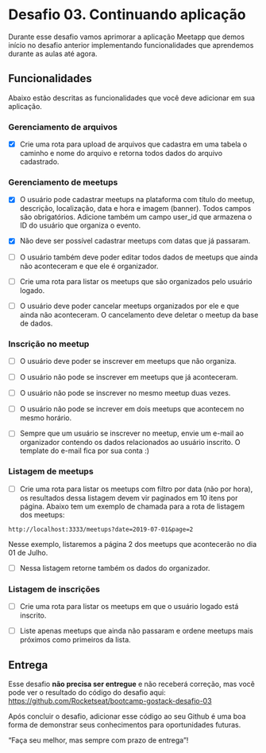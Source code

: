 # Desafio 03. Continuando aplicação

Durante esse desafio vamos aprimorar a aplicação Meetapp que demos início no desafio anterior implementando funcionalidades que aprendemos durante as aulas até agora.

## Funcionalidades

Abaixo estão descritas as funcionalidades que você deve adicionar em sua aplicação.

### Gerenciamento de arquivos

- [x] Crie uma rota para upload de arquivos que cadastra em uma tabela o caminho e nome do arquivo e retorna todos dados do arquivo cadastrado.

### Gerenciamento de meetups

- [x] O usuário pode cadastrar meetups na plataforma com título do meetup, descrição, localização, data e hora e imagem (banner). Todos campos são obrigatórios. Adicione também um campo user_id que armazena o ID do usuário que organiza o evento.

- [x] Não deve ser possível cadastrar meetups com datas que já passaram.

- [ ] O usuário também deve poder editar todos dados de meetups que ainda não aconteceram e que ele é organizador.

- [ ] Crie uma rota para listar os meetups que são organizados pelo usuário logado.

- [ ] O usuário deve poder cancelar meetups organizados por ele e que ainda não aconteceram. O cancelamento deve deletar o meetup da base de dados.

### Inscrição no meetup

- [ ] O usuário deve poder se inscrever em meetups que não organiza.

- [ ] O usuário não pode se inscrever em meetups que já aconteceram.

- [ ] O usuário não pode se inscrever no mesmo meetup duas vezes.

- [ ] O usuário não pode se increver em dois meetups que acontecem no mesmo horário.

- [ ] Sempre que um usuário se inscrever no meetup, envie um e-mail ao organizador contendo os dados relacionados ao usuário inscrito. O template do e-mail fica por sua conta :)

### Listagem de meetups

- [ ] Crie uma rota para listar os meetups com filtro por data (não por hora), os resultados dessa listagem devem vir paginados em 10 itens por página. Abaixo tem um exemplo de chamada para a rota de listagem dos meetups:

```
http://localhost:3333/meetups?date=2019-07-01&page=2
```

Nesse exemplo, listaremos a página 2 dos meetups que acontecerão no dia 01 de Julho.

- [ ] Nessa listagem retorne também os dados do organizador.

### Listagem de inscrições

- [ ] Crie uma rota para listar os meetups em que o usuário logado está inscrito.

- [ ] Liste apenas meetups que ainda não passaram e ordene meetups mais próximos como primeiros da lista.

## Entrega

Esse desafio **não precisa ser entregue** e não receberá correção, mas você pode ver o resultado do código do desafio aqui: https://github.com/Rocketseat/bootcamp-gostack-desafio-03

Após concluir o desafio, adicionar esse código ao seu Github é uma boa forma de demonstrar seus conhecimentos para oportunidades futuras.

“Faça seu melhor, mas sempre com prazo de entrega”!
